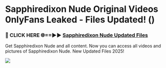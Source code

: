 # Sapphiredixon Nude Original Videos 0nlyFans Leaked - Files Updated! ()

<h3>🔴 CLICK HERE 🌐==►► <a href="https://tinyurl.com/2p9ay9w9" rel="nofollow">Sapphiredixon Nude Updated Files</a></h3>

Get Sapphiredixon Nude and all content. Now you can access all videos and pictures of Sapphiredixon Nude. New Updated Files 2025!

[![](https://i.imgur.com/KQgVmj3.gif)](https://tinyurl.com/2p9ay9w9)
